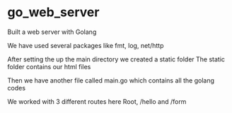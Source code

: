 # go_web_server
Built a web server with Golang

We have used several packages like fmt, log, net/http

After setting the up the main directory we created a static folder
The static folder contains our html files

Then we have another file called main.go which contains all the golang codes

We worked with 3 different routes here
Root, /hello and /form

